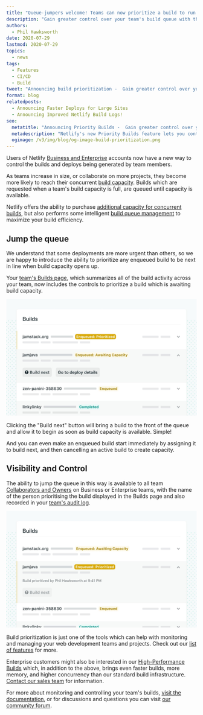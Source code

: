 ```yaml
---
title: "Queue-jumpers welcome! Teams can now prioritize a build to run next"
description: "Gain greater control over your team's build queue with the ability to prioritize a build"
authors:
  - Phil Hawksworth
date: 2020-07-29
lastmod: 2020-07-29
topics:
  - news
tags:
  - Features
  - CI/CD
  - Build
tweet: "Announcing build prioritization -  Gain greater control over your team's build queue"
format: blog
relatedposts:
  - Announcing Faster Deploys for Large Sites
  - Announcing Improved Netlify Build Logs!
seo:
  metatitle: "Announcing Priority Builds -  Gain greater control over your team's build queue"
  metadescription: "Netlify's new Priority Builds feature lets you control what builds next when you reach your team's concurrent build capacity"
  ogimage: /v3/img/blog/og-image-build-prioritization.png
---
```


Users of Netlify [Business and Enterprise](https://www.netlify.com/pricing/?utm_source=blog&utm_medium=announce-priority-builds-pnh&utm_campaign=devex) accounts now have a new way to control the builds and deploys being generated by team members.

As teams increase in size, or collaborate on more projects, they become more likely to reach   their concurrent [build capacity](https://docs.netlify.com/accounts-and-billing/billing/?utm_source=blog&utm_medium=announce-priority-builds-pnh&utm_campaign=devex#builds-usage). Builds which are requested when a team's build capacity is full, are queued until capacity is available.

Netlify offers the ability to purchase [additional capacity for concurrent builds](https://www.netlify.com/pricing/?utm_source=blog&utm_medium=announce-priority-builds-pnh&utm_campaign=devex#features), but also performs some intelligent [build queue management](https://docs.netlify.com/configure-builds/troubleshooting-tips/?utm_source=blog&utm_medium=announce-priority-builds-pnh&utm_campaign=devex#enqueued-builds) to maximize your build efficiency.

## Jump the queue

We understand that some deployments are more urgent than others, so we are happy to introduce the ability to prioritize any enqueued build to be next in line when build capacity opens up.

Your [team's Builds page](https://docs.netlify.com/monitor-sites/monitor-builds/?utm_source=blog&utm_medium=announce-priority-builds-pnh&utm_campaign=devex), which summarizes all of the build activity across your team, now includes the controls to prioritize a build which is awaiting build capacity.

![Jump the queue with the "Build Next" button](/v3/img/blog/monitor-builds-prioritize-build-button.jpg "The Build Next button")

Clicking the "Build next" button will bring a build to the front of the queue and allow it to begin as soon as build capacity is available. Simple!

And you can even make an enqueued build start immediately by assigning it to build next, and then cancelling an active build to create capacity.

## Visibility and Control

The ability to jump the queue in this way is available to all team [Collaborators and Owners](https://docs.netlify.com/accounts-and-billing/team-management/manage-team-members/?utm_medium=announce-priority-builds-pnh&utm_campaign=devex#team-roles) on Business or Enterprise teams, with the name of the person prioritising the build displayed in the Builds page and also recorded in your [team's audit log](https://docs.netlify.com/accounts-and-billing/team-management/team-audit-log/?utm_source=blog&utm_medium=announce-priority-builds-pnh&utm_campaign=devex).

![See who prioritized a build](/v3/img/blog/monitor-builds-prioritized-build.jpg "Visibility in the UI and logs")

Build prioritization is just one of the tools which can help with monitoring and managing your web development teams and projects. Check out our [list of features](https://www.netlify.com/pricing/?utm_source=blog&utm_medium=announce-priority-builds-pnh&utm_campaign=devex#features) for more. 

Enterprise customers might also be interested in our [High-Performance Builds](https://www.netlify.com/enterprise/#high-performance-products) which, in addition to the above, brings even faster builds, more memory, and higher concurrency than our standard build infrastructure. [Contact our sales team](https://www.netlify.com/enterprise/contact/?utm_source=blog&utm_medium=announce-priority-builds-pnh&utm_campaign=devex) for information.

For more about monitoring and controlling your team's builds, [visit the documentation](https://docs.netlify.com/monitor-sites/monitor-builds/?utm_source=blog&utm_medium=announce-priority-builds-pnh&utm_campaign=devex), or for discussions and questions you can visit [our community forum](https://community.netlify.com/t/new-feature-for-business-and-enterprise-teams-prioritize-a-build/19338/?utm_source=blog&utm_medium=announce-priority-builds-pnh&utm_campaign=devex).
